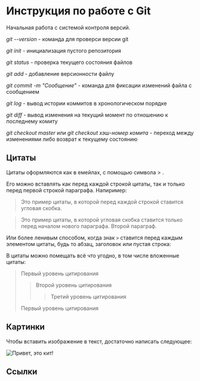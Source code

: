 # Инструкция по работе с Git

Начальная работа с системой контроля версий.

*git --version* - команда для проверси версии git 

 *git init* - инициализация пустого репозитория  

 *git status* - проверка текущего состояния файлов

 *git add* - добавление версионности файлу 
  
 *git commit -m "Сообщение"* - команда для фиксации изменений файла с сообщением  
   
 *git log* - вывод истории коммитов в хронологическом порядке  
 
 *git diff* - вывод изменения на текущий момент по отношению к последнему комиту  
 
 *git checkout master* или *git checkout хэш-номер комита* - переход между изменениями либо возврат к текущему состоянию

## Цитаты

Цитаты оформляются как в емейлах, с помощью символа > .

Его можно вставлять как перед каждой строкой цитаты, так и только перед первой строкой параграфа.
Напиример:
>Это пример цитаты,
>в которой перед каждой строкой
>ставится угловая скобка.

>Это пример цитаты,
в которой угловая скобка
ставится только перед началом нового параграфа.
>Второй параграф.

Или более ленивым способом, когда знак `>` ставится
перед каждым элементом цитаты, будь то абзац, заголовок
или пустая строка:



В цитаты можно помещать всё что угодно, в том числе
вложенные цитаты:

> Первый уровень цитирования
>> Второй уровень цитирования
>>> Третий уровень цитирования
>
>Первый уровень цитирования

## Картинки

Чтобы вставить изображение в текст, достаточно написать следующее:

![Привет, это кит!](КИТ.jpg)



## Ссылки 


